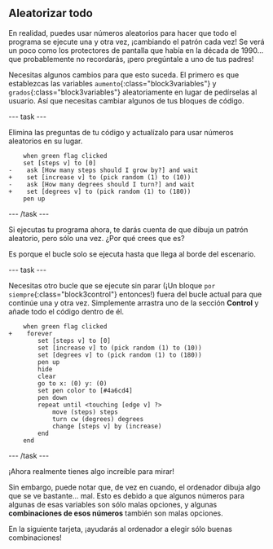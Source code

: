 ## Aleatorizar todo

En realidad, puedes usar números aleatorios para hacer que todo el programa se ejecute una y otra vez, ¡cambiando el patrón cada vez! Se verá un poco como los protectores de pantalla que había en la década de 1990... que probablemente no recordarás, ¡pero pregúntale a uno de tus padres!

Necesitas algunos cambios para que esto suceda. El primero es que establezcas las variables `aumento`{:class="block3variables"} y `grados`{:class="block3variables"} aleatoriamente en lugar de pedírselas al usuario. Así que necesitas cambiar algunos de tus bloques de código.

\--- task \---

Elimina las preguntas de tu código y actualízalo para usar números aleatorios en su lugar.

```blocks3
    when green flag clicked
    set [steps v] to [0]
-    ask [How many steps should I grow by?] and wait
+    set [increase v] to (pick random (1) to (10))
-    ask [How many degrees should I turn?] and wait
+    set [degrees v] to (pick random (1) to (180))
    pen up
```

\--- /task \---

Si ejecutas tu programa ahora, te darás cuenta de que dibuja un patrón aleatorio, pero sólo una vez. ¿Por qué crees que es?

Es porque el bucle solo se ejecuta hasta que llega al borde del escenario.

\--- task \---

Necesitas otro bucle que se ejecute sin parar (¡Un bloque `por siempre`{:class="block3control"} entonces!) fuera del bucle actual para que continúe una y otra vez. Simplemente arrastra uno de la sección **Control** y añade todo el código dentro de él.

```blocks3
    when green flag clicked
+    forever 
        set [steps v] to [0]
        set [increase v] to (pick random (1) to (10))
        set [degrees v] to (pick random (1) to (180))
        pen up
        hide
        clear
        go to x: (0) y: (0)
        set pen color to [#4a6cd4]
        pen down
        repeat until <touching [edge v] ?> 
            move (steps) steps
            turn cw (degrees) degrees
            change [steps v] by (increase)
        end
    end
```

\--- /task \---

¡Ahora realmente tienes algo increíble para mirar!

Sin embargo, puede notar que, de vez en cuando, el ordenador dibuja algo que se ve bastante... mal. Esto es debido a que algunos números para algunas de esas variables son sólo malas opciones, y algunas **combinaciones de esos números** también son malas opciones.

En la siguiente tarjeta, ¡ayudarás al ordenador a elegir sólo buenas combinaciones!